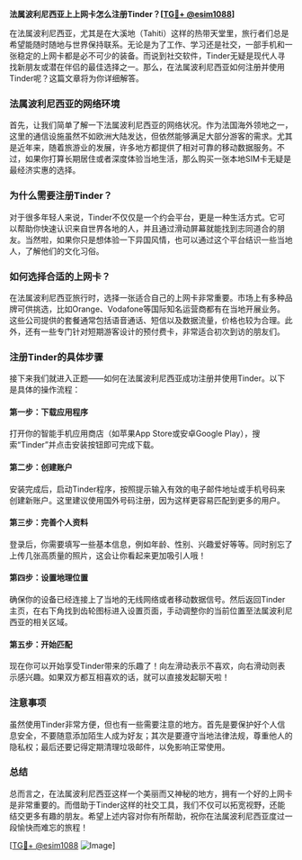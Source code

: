 **法属波利尼西亚上上网卡怎么注册Tinder？[[TG💪+ @esim1088](https://t.me/s/esim1088)]**

在法属波利尼西亚，尤其是在大溪地（Tahiti）这样的热带天堂里，旅行者们总是希望能随时随地与世界保持联系。无论是为了工作、学习还是社交，一部手机和一张稳定的上网卡都是必不可少的装备。而说到社交软件，Tinder无疑是现代人寻找新朋友或潜在伴侣的最佳选择之一。那么，在法属波利尼西亚如何注册并使用Tinder呢？这篇文章将为你详细解答。

### 法属波利尼西亚的网络环境

首先，让我们简单了解一下法属波利尼西亚的网络状况。作为法国海外领地之一，这里的通信设施虽然不如欧洲大陆发达，但依然能够满足大部分游客的需求。尤其是近年来，随着旅游业的发展，许多地方都提供了相对可靠的移动数据服务。不过，如果你打算长期居住或者深度体验当地生活，那么购买一张本地SIM卡无疑是最经济实惠的选择。

### 为什么需要注册Tinder？

对于很多年轻人来说，Tinder不仅仅是一个约会平台，更是一种生活方式。它可以帮助你快速认识来自世界各地的人，并且通过滑动屏幕就能找到志同道合的朋友。当然啦，如果你只是想体验一下异国风情，也可以通过这个平台结识一些当地人，了解他们的文化习俗。

### 如何选择合适的上网卡？

在法属波利尼西亚旅行时，选择一张适合自己的上网卡非常重要。市场上有多种品牌可供挑选，比如Orange、Vodafone等国际知名运营商都有在当地开展业务。这些公司提供的套餐通常包括语音通话、短信以及数据流量，价格也较为合理。此外，还有一些专门针对短期游客设计的预付费卡，非常适合初次到访的朋友们。

### 注册Tinder的具体步骤

接下来我们就进入正题——如何在法属波利尼西亚成功注册并使用Tinder。以下是具体的操作流程：

#### 第一步：下载应用程序
打开你的智能手机应用商店（如苹果App Store或安卓Google Play），搜索“Tinder”并点击安装按钮即可完成下载。

#### 第二步：创建账户
安装完成后，启动Tinder程序，按照提示输入有效的电子邮件地址或手机号码来创建新账户。这里建议使用国外号码注册，因为这样更容易匹配到更多的用户。

#### 第三步：完善个人资料
登录后，你需要填写一些基本信息，例如年龄、性别、兴趣爱好等等。同时别忘了上传几张高质量的照片，这会让你看起来更加吸引人哦！

#### 第四步：设置地理位置
确保你的设备已经连接上了当地的无线网络或者移动数据信号。然后返回Tinder主页，在右下角找到齿轮图标进入设置页面，手动调整你的当前位置至法属波利尼西亚的相关区域。

#### 第五步：开始匹配
现在你可以开始享受Tinder带来的乐趣了！向左滑动表示不喜欢，向右滑动则表示感兴趣。如果双方都互相喜欢的话，就可以直接发起聊天啦！

### 注意事项

虽然使用Tinder非常方便，但也有一些需要注意的地方。首先是要保护好个人信息安全，不要随意添加陌生人成为好友；其次是要遵守当地法律法规，尊重他人的隐私权；最后还要记得定期清理垃圾邮件，以免影响正常使用。

### 总结

总而言之，在法属波利尼西亚这样一个美丽而又神秘的地方，拥有一个好的上网卡是非常重要的。而借助于Tinder这样的社交工具，我们不仅可以拓宽视野，还能结交更多有趣的朋友。希望上述内容对你有所帮助，祝你在法属波利尼西亚度过一段愉快而难忘的旅程！

[[TG💪+ @esim1088](https://t.me/s/esim1088) ![Image](https://i.postimg.cc/4NQfJmqS/Snipaste-2025-05-13-00-14-12.png)]